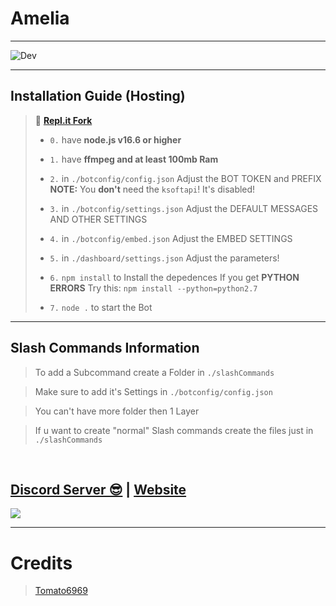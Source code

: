# Amelia


***

![Dev](https://media.discordapp.net/attachments/716751195603206166/775639764610711592/f0f0d932d6e39c7af5aa305cbd8da735.gif)

***

## Installation Guide (Hosting)

> 🖖 [**Repl.it Fork**](https://replit.com/@UzumekiUlee/Amelia)
> 
> - ` 0. ` have **node.js v16.6 or higher**
> 
> - ` 1. ` have **ffmpeg and at least 100mb Ram**
> 
> - ` 2. ` in `./botconfig/config.json` Adjust the BOT TOKEN and PREFIX **NOTE:** You __don't__ need the `ksoftapi`! It's disabled!
> 
> - ` 3. ` in `./botconfig/settings.json` Adjust the DEFAULT MESSAGES AND OTHER SETTINGS
> 
> - ` 4. ` in `./botconfig/embed.json` Adjust the EMBED SETTINGS
> 
> - ` 5. ` in `./dashboard/settings.json` Adjust the parameters!
> 
> - ` 6. ` `npm install` to Install the depedences If you get **PYTHON ERRORS** Try this: `npm install --python=python2.7`
> 
> - ` 7. ` `node .` to start the Bot
***

## Slash Commands Information

> To add a Subcommand create a Folder in `./slashCommands`

> Make sure to add it's Settings in `./botconfig/config.json`

> You can't have more folder then 1 Layer

> If u want to create "normal" Slash commands create the files just in `./slashCommands`

<br/>
  

## [Discord Server 😎](https://discord.gg/VzUR95y) | [Website](https://ameliabot.dev)
<a href="https://discord.gg/VzUR95y"><img src="https://invidget.switchblade.xyz/VzUR95y" /></a>

***


# Credits

> [Tomato6969](https://github.com/Tomato6966/Musicium) 

